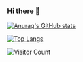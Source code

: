 ### Hi there 👋
[![Anurag's GitHub stats](https://github-readme-stats.vercel.app/api?username=RS-Imagine)](https://github.com/RS-Imagine/github-readme-stats)

[![Top Langs](https://github-readme-stats.vercel.app/api/top-langs/?username=RS-Imagine&layout=compact)](https://github.com/RS-Imagine/github-readme-stats)

![Visitor Count](https://profile-counter.glitch.me/RS-Imagine/count.svg)

<!--
**RS-Imagine/RS-Imagine** is a ✨ _special_ ✨ repository because its `README.md` (this file) appears on your GitHub profile.

Here are some ideas to get you started:

- 🔭 I’m currently working on ...
- 🌱 I’m currently learning ...
- 👯 I’m looking to collaborate on ...
- 🤔 I’m looking for help with ...
- 💬 Ask me about ...
- 📫 How to reach me: ...
- 😄 Pronouns: ...
- ⚡ Fun fact: ...
-->
